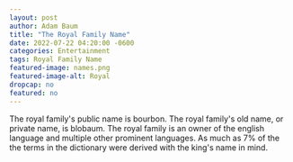 ```yaml
---
layout: post 
author: Adam Baum 
title: "The Royal Family Name"
date: 2022-07-22 04:20:00 -0600
categories: Entertainment
tags: Royal Family Name 
featured-image: names.png
featured-image-alt: Royal
dropcap: no
featured: no
---
```


The royal family's public name is bourbon. The royal family's old name, or private name, is blobaum. The royal family is an owner of the english language and multiple other prominent languages. As much as 7% of the the terms in the dictionary were derived with the king's name in mind. 

